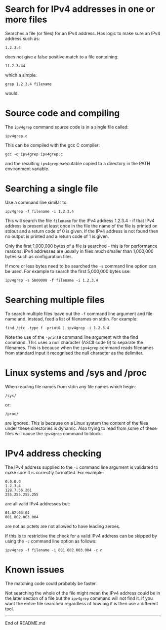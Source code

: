 # Search for IPv4 addresses in one or more files

Searches a file (or files) for an IPv4 address. Has logic to make sure an IPv4 address such as:

```
1.2.3.4
```

does not give a false positive match to a file containing:

```
11.2.3.44
```

which a simple:

```
grep 1.2.3.4 filename
```

would.

# Source code and compiling

The `ipv4grep` command source code is in a single file called:

```
ipv4grep.c
```

This can be compiled with the gcc C compiler:

```
gcc -o ipv4grep ipv4grep.c
```

and the resulting `ipv4grep` executable copied to a directory in the PATH environment variable.

# Searching a single file

Use a command line similar to:

```
ipv4grep -f filename -i 1.2.3.4
```

This will search the file `filename` for the IPv4 address 1.2.3.4 - if that IPv4 address is present at least once in the file the name of
the file is printed on stdout and a return code of 0 is given. If the IPv4 address is not found then no output is printed and
a return code of 1 is given.

Only the first 1,000,000 bytes of a file is searched - this is for performance reasons. IPv4 addresses are usually in files much smaller
than 1,000,000 bytes such as configuration files.

If more or less bytes need to be searched the `-s` command line option can be used. For example to search the first 5,000,000 bytes use:

```
ipv4grep -s 5000000 -f filename -i 1.2.3.4
```

# Searching multiple files

To search multiple files leave out the `-f` command line argument and file name and, instead, feed a list of filenames on stdin. For example:

```
find /etc -type f -print0 | ipv4grep -i 1.2.3.4
```

Note the use of the `-print0` command line argument with the find command. This uses a null character (ASCII code 0) to separate the
filenames. This is because when the `ipv4grep` command reads filenames from standard input it recognised the null character as
the delimiter.

# Linux systems and /sys and /proc

When reading file names from stdin any file names which begin:

```
/sys/
```

or:

```
/proc/
```

are ignored. This is because on a Linux system the content of the files
under these directories is dynamic. Also trying to read from some of
these files will cause the `ipv4grep` command to block.

# IPv4 address checking

The IPv4 address supplied to the `-i` command line argument is validated to make sure it is correctly formatted. For example:

```
0.0.0.0
1.2.3.4
128.7.56.201
255.255.255.255
```

are all valid IPv4 addresses but:

```
01.02.03.04
001.002.003.004
```

are not as octets are not allowed to have leading zeroes.

If this is to restrictive the check for a valid IPv4 address can be skipped by using the `-c` command
line option as follows:

```
ipv4grep -f filename -i 001.002.003.004 -c n
```

# Known issues

The matching code could probably be faster.

Not searching the whole of the file might mean the IPv4 address could be in the later section of a file but
the `ipv4grep` command will not find it. If you want the entire file searched regardless of how big it is then
use a different tool.

----------------------------------------------------
End of README.md
